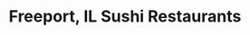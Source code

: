 ---
layout: city
title: Freeport, IL Sushi Restaurants
permalink: /illinois/freeport/
stateAbbr: IL
stateName: Illinois
cityName: Freeport

---